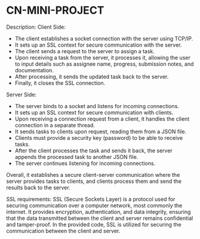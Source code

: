 # CN-MINI-PROJECT
Description:
 Client Side:
- The client establishes a socket connection with the server using TCP/IP.
- It sets up an SSL context for secure communication with the server.
- The client sends a request to the server to assign a task.
- Upon receiving a task from the server, it processes it, allowing the user to input details such as assignee name, progress, submission notes, and documentation.
- After processing, it sends the updated task back to the server.
- Finally, it closes the SSL connection.


 Server Side:
- The server binds to a socket and listens for incoming connections.
- It sets up an SSL context for secure communication with clients.
- Upon receiving a connection request from a client, it handles the client connection in a separate thread.
- It sends tasks to clients upon request, reading them from a JSON file.
- Clients must provide a security key (password) to be able to receive tasks.
- After the client processes the task and sends it back, the server appends the processed task to another JSON file.
- The server continues listening for incoming connections.

Overall, it establishes a secure client-server communication where the server provides tasks to clients, and clients process them and send the results back to the server.

SSL requirements:
SSL (Secure Sockets Layer) is a protocol used for securing communication over a computer network, most commonly the internet. It provides encryption, authentication, and data integrity, ensuring that the data transmitted between the client and server remains confidential and tamper-proof. In the provided code, SSL is utilized for securing the communication between the client and server.
